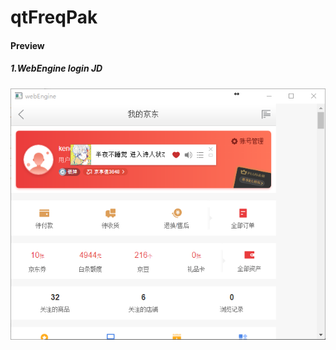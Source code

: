 # qtFreqPak
#### Preview
##### 1.WebEngine login JD
![enter image description here](https://github.com/kench1994/qtFreqPak/blob/master/qmlWebEngine/20180213114522.png)